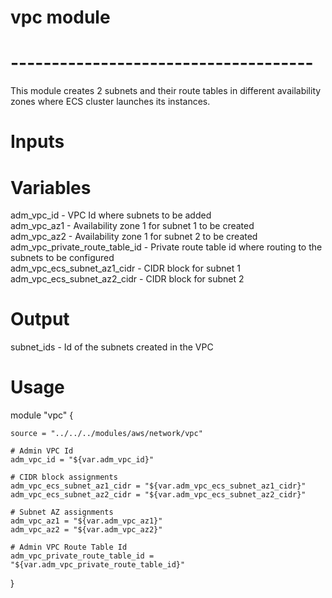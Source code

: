 # vpc module  
# -------------------------------------  
  
This module creates 2 subnets and their route tables in different availability zones where ECS cluster launches its instances.  
  
# Inputs  
  
# Variables  
  
adm_vpc_id  - VPC Id where subnets to be added  
adm_vpc_az1 - Availability zone 1 for subnet 1 to be created  
adm_vpc_az2 - Availability zone 1 for subnet 2 to be created  
adm_vpc_private_route_table_id - Private route table id where routing to the subnets to be configured  
adm_vpc_ecs_subnet_az1_cidr - CIDR block for subnet 1  
adm_vpc_ecs_subnet_az2_cidr - CIDR block for subnet 2  
  
# Output  
  
subnet_ids - Id of the subnets created in the VPC  
  
# Usage  
  
module "vpc" {  
  
	source = "../../../modules/aws/network/vpc"  
  
	# Admin VPC Id  
	adm_vpc_id = "${var.adm_vpc_id}"  
  
	# CIDR block assignments  
	adm_vpc_ecs_subnet_az1_cidr = "${var.adm_vpc_ecs_subnet_az1_cidr}"  
	adm_vpc_ecs_subnet_az2_cidr = "${var.adm_vpc_ecs_subnet_az2_cidr}"  
  
	# Subnet AZ assignments  
	adm_vpc_az1 = "${var.adm_vpc_az1}"  
	adm_vpc_az2 = "${var.adm_vpc_az2}"  
  
	# Admin VPC Route Table Id  
	adm_vpc_private_route_table_id = "${var.adm_vpc_private_route_table_id}"  
  
}